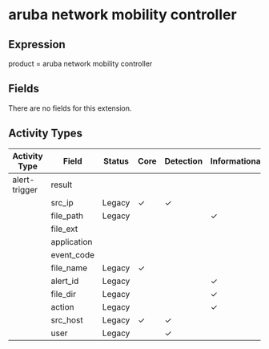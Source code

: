 aruba network mobility controller
=================================

Expression
----------

product = aruba network mobility controller

Fields
------

There are no fields for this extension.

Activity Types
--------------

| Activity Type | Field       | Status | Core     | Detection | Informational |
| ------------- | ----------- | ------ | -------- | --------- | ------------- |
| alert-trigger | result      |        |          |           |               |
|               | src_ip      | Legacy | &#10003; | &#10003;  |               |
|               | file_path   | Legacy |          |           | &#10003;      |
|               | file_ext    |        |          |           |               |
|               | application |        |          |           |               |
|               | event_code  |        |          |           |               |
|               | file_name   | Legacy | &#10003; |           |               |
|               | alert_id    | Legacy |          |           | &#10003;      |
|               | file_dir    | Legacy |          |           | &#10003;      |
|               | action      | Legacy |          |           | &#10003;      |
|               | src_host    | Legacy | &#10003; | &#10003;  |               |
|               | user        | Legacy |          | &#10003;  |               |

